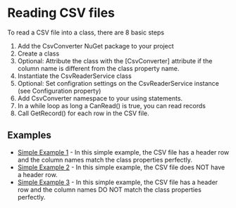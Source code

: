 # Reading CSV files

To read a CSV file into a class, there are 8 basic steps
1. Add the CsvConverter NuGet package to your project
2. Create a class
3. Optional: Attribute the class with the [CsvConverter] attribute if the column name is different from the class property name.
4. Instantiate the CsvReaderService class
5. Optional: Set configration settings on the CsvReaderService instance (see Configuration property)
6. Add CsvConverter namespace to your using statements.
7. In a while loop as long a CanRead() is true, you can read records
8. Call GetRecord() for each row in the CSV file. 

## Examples
- [Simple Example 1](./Examples/Simple1.md) - In this simple example, the CSV file has a header row and the column names match the class properties perfectly.
- [Simple Example 2](./Examples/Simple2.md) - In this simple example, the CSV file does NOT have a header row.
- [Simple Example 3](./Examples/Simple3.md) - In this simple example, the CSV file has a header row and the column names DO NOT match the class properties perfectly.